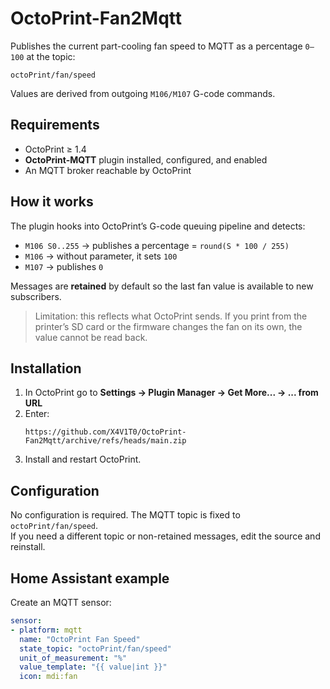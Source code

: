 # OctoPrint-Fan2Mqtt

Publishes the current part-cooling fan speed to MQTT as a percentage `0–100` at the topic:
```
octoPrint/fan/speed
```
Values are derived from outgoing `M106/M107` G-code commands.

## Requirements
- OctoPrint ≥ 1.4
- **OctoPrint-MQTT** plugin installed, configured, and enabled
- An MQTT broker reachable by OctoPrint

## How it works
The plugin hooks into OctoPrint’s G-code queuing pipeline and detects:
- `M106 S0..255` → publishes a percentage = `round(S * 100 / 255)`
- `M106` → without parameter, it sets `100`
- `M107` → publishes `0`

Messages are **retained** by default so the last fan value is available to new subscribers.

> Limitation: this reflects what OctoPrint sends. If you print from the printer’s SD card or the firmware changes the fan on its own, the value cannot be read back.

## Installation
1. In OctoPrint go to **Settings → Plugin Manager → Get More... → ... from URL**  
2. Enter: 
    ```
    https://github.com/X4V1T0/OctoPrint-Fan2Mqtt/archive/refs/heads/main.zip
    ``` 
3. Install and restart OctoPrint.

## Configuration
No configuration is required. The MQTT topic is fixed to `octoPrint/fan/speed`.  
If you need a different topic or non-retained messages, edit the source and reinstall.

## Home Assistant example
Create an MQTT sensor:

```yaml
sensor:
- platform: mqtt
  name: "OctoPrint Fan Speed"
  state_topic: "octoPrint/fan/speed"
  unit_of_measurement: "%"
  value_template: "{{ value|int }}"
  icon: mdi:fan
